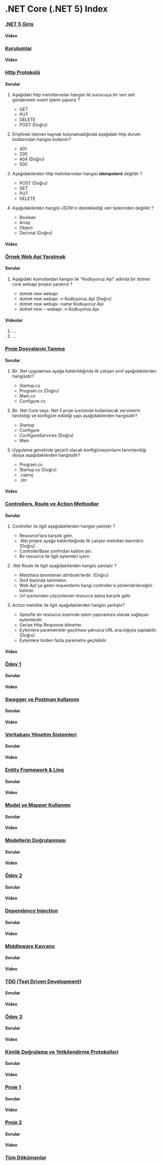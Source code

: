# .NET Core (.NET 5) Index

### [.NET 5 Giriş](1-net5-giris/)

#### Video

### [Kurulumlar](2-kurulumlar/)

#### Video

### [Http Protokolü](3-http-protokolu/)

#### Sorular

1. Aşağıdaki http metotlarından hangisi ile sunucuya bir veri seti göndererek insert işlemi yaparız ?

   - GET
   - PUT
   - DELETE
   - POST (Doğru)

2. Erişilmek istenen kaynak bulunamadığında aşağıdaki http durum kodlarından hangisi kullanılır?

   - 401
   - 200
   - 404 (Doğru)
   - 500

3. Aşağıdakilerden http metotlarından hangisi **idempotent** değildir ?

   - POST (Doğru)
   - GET
   - PUT
   - DELETE

4. Aşağıdakilerden hangisi JSON'ın desteklediği veri tiplerinden değildir ?

   - Boolean
   - Array
   - Object
   - Decimal (Doğru)

#### Video

### [Örnek Web Api Yaratmak](4-ornek-webapi-yaratmak/)

#### Sorular

1. Aşağıdaki komutlardan hangisi ile "Kodluyoruz.Api" adında bir dotnet core webapi projesi yaratırız ?

   - dotnet new webapi
   - dotnet new webapi -n Kodluyoruz.Api (Doğru)
   - dotnet new webapi -name Kodluyoruz.Api
   - dotnet new --webapi -n Kodluyoruz.Api 

#### Videolar

1. ...
2. ...

### [Proje Dosyalarını Tanıma](5-proje-dosyalari/)

#### Sorular

1. Bir .Net uygulaması ayağa kaldırıldığında ilk çalışan sınıf aşağıdakilerden hangisidir?

   - Startup.cs
   - Program.cs (Doğru)
   - Main.cs
   - Configure.cs

2. Bir .Net Core veya .Net 5 proje içerisinde kullanılacak servislerin tanıtıldığı ve konfigüre edildiği yapı aşağıdakilerden hangisidir?

   - Startup
   - Configure
   - ConfigureServices (Doğru)
   - Main

3. Uygulama genelinde geçerli olacak konfigürasyonların tanımlandığı dosya aşağıdakilerden hangisidir?
   - Program.cs
   - Startup.cs (Doğru)
   - .csproj
   - .sln

#### Video

### [Controllers, Route ve Action Methodlar](6-controllers-route-action-methodlar/)

#### Sorular

1. Controller ile ilgili aşağıdakilerden hangisi yanlıştır ?

   - Resource'lara karşılık gelir.
   - .Net projesi ayağa kaldırıldığında ilk çalışan metotları barındırır. (Doğru)
   - ControllerBase sınıfından kalıtım alır.
   - Bir resource ile ilgili eylemleri içerir.

2. .Net Route ile ilgili aşağıdakilerden hangisi yanlıştır ?

   - Metotlara tanımlanan attribute'lerdir. (Doğru)
   - Sınıf bazında tanımlanır.
   - Web Api'ya gelen requestlerin hangi controller'a yönlendirileceğini belirler.
   - Url içerisinden çözümlenen resource adına karşılık gelir.

3. Action metotlar ile ilgili aşağıdakilerden hangisi yanlıştır?
   - Spesifik bir resource üzerinde işlem yapmamıza olanak sağlayan eylemlerdir.
   - Geriye Http Response dönerler.
   - Eylemlere parametreler geçilmesi yalnızca URL aracılığıyla yapılabilir. (Doğru)
   - Eylemlere birden fazla parametre geçilebilir.

#### Video

### [Ödev 1](7-odev-1/)

#### Sorular

#### Video

### [Swagger ve Postman kullanımı](8-swagger-postman/)

#### Sorular

#### Video

### [Veritabanı Yönetim Sistemleri](9-veritabani-yonetim-sistemleri/)

#### Sorular

#### Video

### [Entity Framework & Linq](10-entity-framework-linq/)

#### Sorular

#### Video

### [Model ve Mapper Kullanımı](11-model-mapper-kullanimi/)

#### Sorular

#### Video

### [Modellerin Doğrulanması](12-model-validasyonu/)

#### Sorular

#### Video

### [Ödev 2](13-odev-2/)

#### Sorular

#### Video

### [Dependency Injection](14-dependency-injection/)

#### Sorular

#### Video

### [Middleware Kavramı](15-middleware-kavrami/)

#### Sorular

#### Video

### [TDD (Test Driven Development)](16-tdd-nedir/)

#### Sorular

#### Video

### [Ödev 3](17-odev-3/)

#### Sorular

#### Video

### [Kimlik Doğrulama ve Yetkilendirme Protokolleri](18-kimlik-dogrulama-ve-yetkilendirme/)

#### Sorular

#### Video

### [Proje 1](19-proje-1/)

#### Sorular

#### Video

### [Proje 2](20-proje-2/)

#### Sorular

#### Video

### [Tüm Dökümanlar](21-dokumanlar/)
